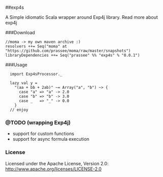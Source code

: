 ##exp4s

A Simple idiomatic Scala wrapper around Exp4j library. Read more about exp4j

###Download

    //moma -> my own maven archive :)
    resolvers ++= Seq("moma" at "https://github.com/prassee/moma/raw/master/snapshots")
    libraryDependencies ++= Seq("prassee" %% "exp4s" % "0.0.1")


###Usage

      import Exp4sProcessor._

      lazy val y =
        "(aa + bb + 2ab)" ~= Array("a", "b") ~> {
          case "a" => "a" -> 2.0
          case "b" => "b" -> 3.0
          case _   => "_" -> 0.0
        }
      // enjoy


### @TODO (wrapping Exp4j)

* support for custom functions
* support for async formula execution

### License

Licensed under the Apache License, Version 2.0: http://www.apache.org/licenses/LICENSE-2.0